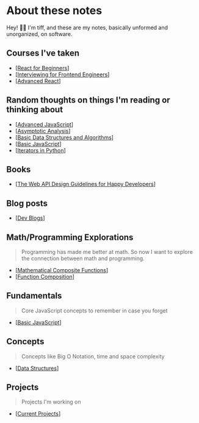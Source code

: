 # About these notes

Hey! 👋🏽 I'm tiff, and these are my notes, basically unformed and unorganized, on software.

## Courses I've taken

- [[React for Beginners]]
- [[Interviewing for Frontend Engineers]]
- [[Advanced React]]

## Random thoughts on things I'm reading or thinking about
- [[Advanced JavaScript]]
- [[Asymptotic Analysis]]
- [[Basic Data Structures and Algorithms]]
- [[Basic JavaScript]]
- [[Iterators in Python]]

## Books

- [[The Web API Design Guidelines for Happy Developers]]

## Blog posts

- [[Dev Blogs]]

## Math/Programming Explorations
> Programming has made me better at math. So now I want to explore the connection between math and programming.

- [[Mathematical Composite Functions]]
- [[Function Composition]]

## Fundamentals
> Core JavaScript concepts to remember in case you forget
- [[Basic JavaScript]]

## Concepts
> Concepts like Big O Notation, time and space complexity
- [[Data Structures]]


## Projects
> Projects I'm working on
- [[Current Projects]]




[//begin]: # "Autogenerated link references for markdown compatibility"
[React for Beginners]: <1 - Web Dev/React for Beginners> "State"
[Interviewing for Frontend Engineers]: <1 - Web Dev/Interviewing for Frontend Engineers> "Interviewing for Frontend Engineers"
[Advanced React]: <1 - Web Dev/Advanced React> "Advanced React"
[Advanced JavaScript]: <1 - Web Dev/Advanced JavaScript> "Advanced JavaScript"
[Asymptotic Analysis]: <1 - Web Dev/Asymptotic Analysis> "Asymptotic Analysis"
[Basic Data Structures and Algorithms]: <1 - Web Dev/Basic Data Structures and Algorithms> "Basic Data Structures"
[Basic JavaScript]: <1 - Web Dev/Basic JavaScript> "Basic JavaScript"
[Iterators in Python]: <2 - Software Dev/Iterators in Python> "Iterators in Python"
[The Web API Design Guidelines for Happy Developers]: <1 - Web Dev/The Web API Design Guidelines for Happy Developers> "The Web API Design Guidelines for Happy Developers"
[Dev Blogs]: <1 - Web Dev/Dev Blogs> "Dev Blogs"
[Mathematical Composite Functions]: <Math/Mathematical Composite Functions> "Mathematical Composite Functions"
[Function Composition]: <1 - Web Dev/Function Composition> "Function composition in programming"
[Data Structures]: <1 - Web Dev/Data Structures> "Data Structures"
[Current Projects]: <Learning/Current Projects> "Current Projects"
[//end]: # "Autogenerated link references"